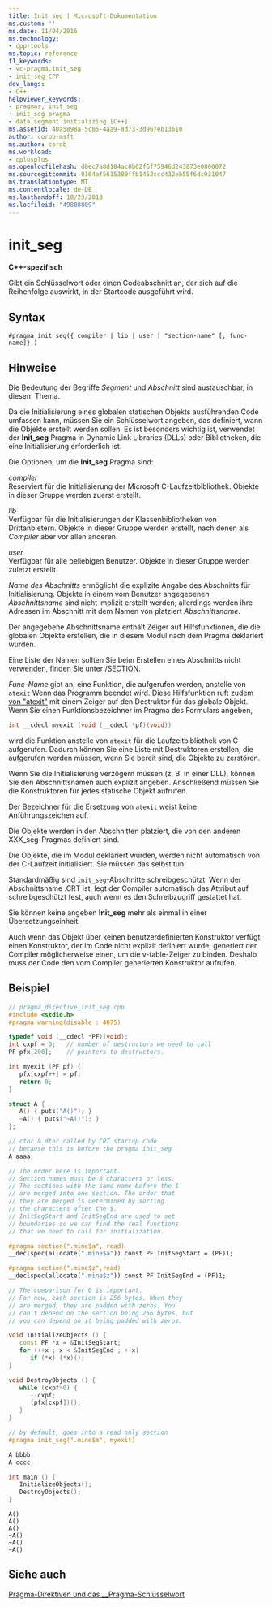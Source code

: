 ```yaml
---
title: Init_seg | Microsoft-Dokumentation
ms.custom: ''
ms.date: 11/04/2016
ms.technology:
- cpp-tools
ms.topic: reference
f1_keywords:
- vc-pragma.init_seg
- init_seg_CPP
dev_langs:
- C++
helpviewer_keywords:
- pragmas, init_seg
- init_seg pragma
- data segment initializing [C++]
ms.assetid: 40a5898a-5c85-4aa9-8d73-3d967eb13610
author: corob-msft
ms.author: corob
ms.workload:
- cplusplus
ms.openlocfilehash: d8ec7a8d184ac8b62f6f75946d243873e0800072
ms.sourcegitcommit: 0164af5615389ffb1452ccc432eb55f6dc931047
ms.translationtype: MT
ms.contentlocale: de-DE
ms.lasthandoff: 10/23/2018
ms.locfileid: "49808809"
---
```

# <a name="initseg"></a>init_seg

**C++-spezifisch**

Gibt ein Schlüsselwort oder einen Codeabschnitt an, der sich auf die Reihenfolge auswirkt, in der Startcode ausgeführt wird.

## <a name="syntax"></a>Syntax

```
#pragma init_seg({ compiler | lib | user | "section-name" [, func-name]} )
```

## <a name="remarks"></a>Hinweise

Die Bedeutung der Begriffe *Segment* und *Abschnitt* sind austauschbar, in diesem Thema.

Da die Initialisierung eines globalen statischen Objekts ausführenden Code umfassen kann, müssen Sie ein Schlüsselwort angeben, das definiert, wann die Objekte erstellt werden sollen. Es ist besonders wichtig ist, verwendet der **Init_seg** Pragma in Dynamic Link Libraries (DLLs) oder Bibliotheken, die eine Initialisierung erforderlich ist.

Die Optionen, um die **Init_seg** Pragma sind:

*compiler*<br/>
Reserviert für die Initialisierung der Microsoft C-Laufzeitbibliothek. Objekte in dieser Gruppe werden zuerst erstellt.

*lib*<br/>
Verfügbar für die Initialisierungen der Klassenbibliotheken von Drittanbietern. Objekte in dieser Gruppe werden erstellt, nach denen als *Compiler* aber vor allen anderen.

*user*<br/>
Verfügbar für alle beliebigen Benutzer. Objekte in dieser Gruppe werden zuletzt erstellt.

*Name des Abschnitts* ermöglicht die explizite Angabe des Abschnitts für Initialisierung. Objekte in einem vom Benutzer angegebenen *Abschnittsname* sind nicht implizit erstellt werden; allerdings werden ihre Adressen im Abschnitt mit dem Namen von platziert *Abschnittsname*.

Der angegebene Abschnittsname enthält Zeiger auf Hilfsfunktionen, die die globalen Objekte erstellen, die in diesem Modul nach dem Pragma deklariert wurden.

Eine Liste der Namen sollten Sie beim Erstellen eines Abschnitts nicht verwenden, finden Sie unter [/SECTION](../build/reference/section-specify-section-attributes.md).

*Func-Name* gibt an, eine Funktion, die aufgerufen werden, anstelle von `atexit` Wenn das Programm beendet wird. Diese Hilfsfunktion ruft zudem [von "atexit"](../c-runtime-library/reference/atexit.md) mit einem Zeiger auf den Destruktor für das globale Objekt. Wenn Sie einen Funktionsbezeichner im Pragma des Formulars angeben,

```cpp
int __cdecl myexit (void (__cdecl *pf)(void))
```

wird die Funktion anstelle von `atexit` für die Laufzeitbibliothek von C aufgerufen. Dadurch können Sie eine Liste mit Destruktoren erstellen, die aufgerufen werden müssen, wenn Sie bereit sind, die Objekte zu zerstören.

Wenn Sie die Initialisierung verzögern müssen (z. B. in einer DLL), können Sie den Abschnittsnamen auch explizit angeben. Anschließend müssen Sie die Konstruktoren für jedes statische Objekt aufrufen.

Der Bezeichner für die Ersetzung von `atexit` weist keine Anführungszeichen auf.

Die Objekte werden in den Abschnitten platziert, die von den anderen XXX_seg-Pragmas definiert sind.

Die Objekte, die im Modul deklariert wurden, werden nicht automatisch von der C-Laufzeit initialisiert. Sie müssen das selbst tun.

Standardmäßig sind `init_seg`-Abschnitte schreibgeschützt. Wenn der Abschnittsname .CRT ist, legt der Compiler automatisch das Attribut auf schreibgeschützt fest, auch wenn es den Schreibzugriff gestattet hat.

Sie können keine angeben **Init_seg** mehr als einmal in einer Übersetzungseinheit.

Auch wenn das Objekt über keinen benutzerdefinierten Konstruktor verfügt, einen Konstruktor, der im Code nicht explizit definiert wurde, generiert der Compiler möglicherweise einen, um die v-table-Zeiger zu binden. Deshalb muss der Code den vom Compiler generierten Konstruktor aufrufen.

## <a name="example"></a>Beispiel

```cpp
// pragma_directive_init_seg.cpp
#include <stdio.h>
#pragma warning(disable : 4075)

typedef void (__cdecl *PF)(void);
int cxpf = 0;   // number of destructors we need to call
PF pfx[200];    // pointers to destructors.

int myexit (PF pf) {
   pfx[cxpf++] = pf;
   return 0;
}

struct A {
   A() { puts("A()"); }
   ~A() { puts("~A()"); }
};

// ctor & dtor called by CRT startup code
// because this is before the pragma init_seg
A aaaa;

// The order here is important.
// Section names must be 8 characters or less.
// The sections with the same name before the $
// are merged into one section. The order that
// they are merged is determined by sorting
// the characters after the $.
// InitSegStart and InitSegEnd are used to set
// boundaries so we can find the real functions
// that we need to call for initialization.

#pragma section(".mine$a", read)
__declspec(allocate(".mine$a")) const PF InitSegStart = (PF)1;

#pragma section(".mine$z",read)
__declspec(allocate(".mine$z")) const PF InitSegEnd = (PF)1;

// The comparison for 0 is important.
// For now, each section is 256 bytes. When they
// are merged, they are padded with zeros. You
// can't depend on the section being 256 bytes, but
// you can depend on it being padded with zeros.

void InitializeObjects () {
   const PF *x = &InitSegStart;
   for (++x ; x < &InitSegEnd ; ++x)
      if (*x) (*x)();
}

void DestroyObjects () {
   while (cxpf>0) {
      --cxpf;
      (pfx[cxpf])();
   }
}

// by default, goes into a read only section
#pragma init_seg(".mine$m", myexit)

A bbbb;
A cccc;

int main () {
   InitializeObjects();
   DestroyObjects();
}
```

```Output
A()
A()
A()
~A()
~A()
~A()
```

## <a name="see-also"></a>Siehe auch

[Pragma-Direktiven und das __Pragma-Schlüsselwort](../preprocessor/pragma-directives-and-the-pragma-keyword.md)